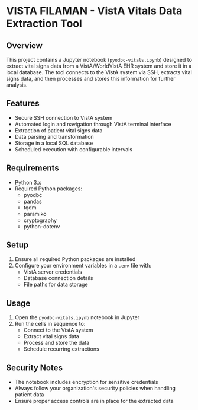 
# VISTA FILAMAN - VistA Vitals Data Extraction Tool

## Overview
This project contains a Jupyter notebook (`pyodbc-vitals.ipynb`) designed to extract vital signs data from a VistA/WorldVistA EHR system and store it in a local database. The tool connects to the VistA system via SSH, extracts vital signs data, and then processes and stores this information for further analysis.

## Features
- Secure SSH connection to VistA system
- Automated login and navigation through VistA terminal interface
- Extraction of patient vital signs data
- Data parsing and transformation
- Storage in a local SQL database
- Scheduled execution with configurable intervals

## Requirements
- Python 3.x
- Required Python packages:
  - pyodbc
  - pandas
  - tqdm
  - paramiko
  - cryptography
  - python-dotenv

## Setup
1. Ensure all required Python packages are installed
2. Configure your environment variables in a `.env` file with:
   - VistA server credentials
   - Database connection details
   - File paths for data storage

## Usage
1. Open the `pyodbc-vitals.ipynb` notebook in Jupyter
2. Run the cells in sequence to:
   - Connect to the VistA system
   - Extract vital signs data
   - Process and store the data
   - Schedule recurring extractions

## Security Notes
- The notebook includes encryption for sensitive credentials
- Always follow your organization's security policies when handling patient data
- Ensure proper access controls are in place for the extracted data

